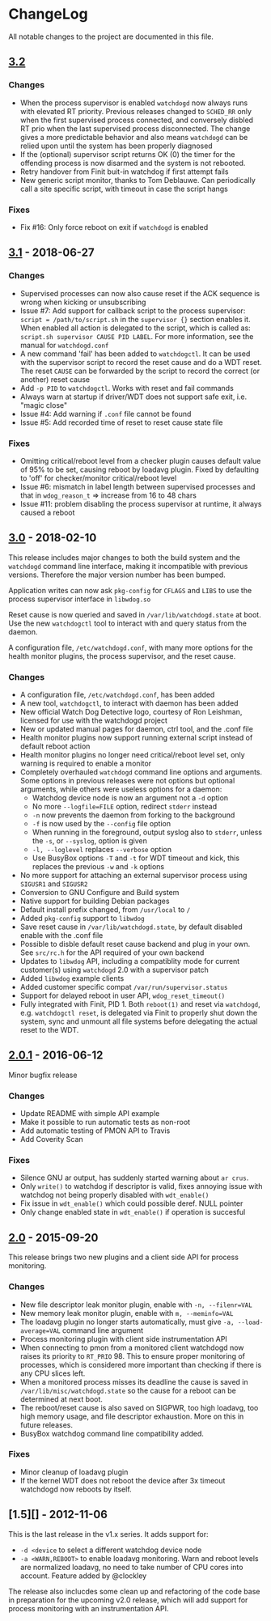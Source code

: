 ChangeLog
=========

All notable changes to the project are documented in this file.

[3.2][UNRELEASED]
-----------------

### Changes
- When the process supervisor is enabled `watchdogd` now always runs
  with elevated RT priority.  Previous releases changed to `SCHED_RR`
  only when the first supervised process connected, and conversely
  disbled RT prio when the last supervised process disconnected.  The
  change gives a more predictable behavior and also means `watchdogd`
  can be relied upon until the system has been properly diagnosed
- If the (optional) supervisor script returns OK (0) the timer for the
  offending process is now disarmed and the system is not rebooted.
- Retry handover from Finit buit-in watchdog if first attempt fails
- New generic script monitor, thanks to Tom Deblauwe.  Can periodically
  call a site specific script, with timeout in case the script hangs

### Fixes
- Fix #16: Only force reboot on exit if `watchdogd` is enabled


[3.1][] - 2018-06-27
--------------------

### Changes
- Supervised processes can now also cause reset if the ACK sequence
  is wrong when kicking or unsubscribing
- Issue #7: Add support for callback script to the process supervisor:
  `script = /path/to/script.sh` in the `supervisor {}` section
  enables it.  When enabled all action is delegated to the script,
  which is called as: `script.sh supervisor CAUSE PID LABEL`.
  For more information, see the manual for `watchdogd.conf`
- A new command 'fail' has been added to `watchdogctl`.  It can be
  used with the supervisor script to record the reset cause and do
  a WDT reset.  The reset `CAUSE` can be forwarded by the script
  to record the correct (or another) reset cause
- Add `-p PID` to `watchdogctl`.  Works with reset and fail commands
- Always warn at startup if driver/WDT does not support safe exit,
  i.e. "magic close"
- Issue #4: Add warning if `.conf` file cannot be found
- Issue #5: Add recorded time of reset to reset cause state file

### Fixes
- Omitting critical/reboot level from a checker plugin causes default
  value of 95% to be set, causing reboot by loadavg plugin.  Fixed by
  defaulting to 'off' for checker/monitor critical/reboot level
- Issue #6: mismatch in label length between supervised processes and
  that in `wdog_reason_t` => increase from 16 to 48 chars
- Issue #11: problem disabling the process supervisor at runtime, it
  always caused a reboot


[3.0][] - 2018-02-10
--------------------

This release includes major changes to both the build system and the
`watchdogd` command line interface, making it incompatible with previous
versions.  Therefore the major version number has been bumped.

Application writes can now ask `pkg-config` for `CFLAGS` and `LIBS` to
use the process supervisor interface in `libwdog.so`

Reset cause is now queried and saved in `/var/lib/watchdogd.state` at
boot.  Use the new `watchdogctl` tool to interact with and query status
from the daemon.

A configuration file, `/etc/watchdogd.conf`, with many more options for
the health monitor plugins, the process supervisor, and the reset cause.

### Changes
- A configuration file, `/etc/watchdogd.conf`, has been added
- A new tool, `watchdogctl`, to interact with daemon has been added
- New official Watch Dog Detective logo, courtesy of Ron Leishman,
  licensed for use with the watchdogd project
- New or updated manual pages for daemon, ctrl tool, and the .conf file
- Health monitor plugins now support running external script instead of
  default reboot action
- Health monitor plugins no longer need critical/reboot level set, only
  warning is required to enable a monitor
- Completely overhauled `watchdogd` command line options and arguments.
  Some options in previous releases were not options but optional
  arguments, while others were useless options for a daemon:
  - Watchdog device node is now an argument not a `-d` option
  - No more `--logfile=FILE` option, redirect `stderr` instead
  - `-n` now prevents the daemon from forking to the background
  - `-f` is now used by the `--config` file option
  - When running in the foreground, output syslog also to `stderr`,
    unless the `-s`, or `--syslog`, option is given
  - `-l, --loglevel` replaces `--verbose` option
  - Use BusyBox options `-T` and `-t` for WDT timeout and kick, this
    replaces the previous `-w` and `-k` options
- No more support for attaching an external supervisor process using
  `SIGUSR1` and `SIGUSR2`
- Conversion to GNU Configure and Build system
- Native support for building Debian packages
- Default install prefix changed, from `/usr/local` to `/`
- Added `pkg-config` support to `libwdog`
- Save reset cause in `/var/lib/watchdogd.state`, by default disabled
  enable with the .conf file
- Possible to disble default reset cause backend and plug in your own.
  See `src/rc.h` for the API required of your own backend
- Updates to `libwdog` API, including a compatiblity mode for current
  customer(s) using `watchdogd` 2.0 with a supervisor patch
- Added `libwdog` example clients
- Added customer specific compat `/var/run/supervisor.status`
- Support for delayed reboot in user API, `wdog_reset_timeout()`
- Fully integrated with Finit, PID 1.  Both `reboot(1)` and reset via
  `watchdogd`, e.g. `watchdogctl reset`, is delegated via Finit to
  properly shut down the system, sync and unmount all file systems
  before delegating the actual reset to the WDT.


[2.0.1][] - 2016-06-12
----------------------

Minor bugfix release

### Changes
- Update README with simple API example
- Make it possible to run automatic tests as non-root
- Add automatic testing of PMON API to Travis
- Add Coverity Scan

### Fixes
- Silence GNU ar output, has suddenly started warning about `ar crus`.
- Only `write()` to watchdog if descriptor is valid, fixes annoying
  issue with watchdog not being properly disabled with `wdt_enable()`
- Fix issue in `wdt_enable()` which could possible deref. NULL pointer
- Only change enabled state in `wdt_enable()` if operation is succesful


[2.0][] - 2015-09-20
--------------------

This release brings two new plugins and a client side API for process monitoring.

### Changes
- New file descriptor leak monitor plugin, enable with
  `-n, --filenr=VAL`
- New memory leak monitor plugin, enable with
  `m, --meminfo=VAL`
- The loadavg plugin no longer starts automatically, must give
  `-a, --load-average=VAL` command line argument
- Process monitoring plugin with client side instrumentation API
- When connecting to pmon from a monitored client watchdogd now
  raises its priority to `RT_PRIO` 98.  This to ensure proper monitoring
  of processes, which is considered more important than checking if
  there is any CPU slices left.
- When a monitored process misses its deadline the cause is saved
  in `/var/lib/misc/watchdogd.state` so the cause for a reboot can be
  determined at next boot.
- The reboot/reset cause is also saved on SIGPWR, too high loadavg,
  too high memory usage, and file descriptor exhaustion. More on this
  in future releases.
- BusyBox watchdog command line compatibility added.

### Fixes
- Minor cleanup of loadavg plugin
- If the kernel WDT does not reboot the device after 3x timeout watchdogd
  now reboots by itself.


[1.5][] - 2012-11-06
--------------------

This is the last release in the v1.x series. It adds support for:

- `-d <device` to select a different watchdog device node
- `-a <WARN,REBOOT>` to enable loadavg monitoring.  Warn and reboot
  levels are normalized loadavg, no need to take number of CPU cores
  into account.  Feature added by @clockley

The release also inclucdes some clean up and refactoring of the code
base in preparation for the upcoming v2.0 release, which will add
support for process monitoring with an instrumentation API.


[UNRELEASED]: https://github.com/troglobit/watchdogd/compare/3.1...HEAD
[3.2]:        https://github.com/troglobit/watchdogd/compare/3.1...3.2
[3.1]:        https://github.com/troglobit/watchdogd/compare/3.0...3.1
[3.0]:        https://github.com/troglobit/watchdogd/compare/2.0.1...3.0
[2.0.1]:      https://github.com/troglobit/watchdogd/compare/2.0...2.0.1
[2.0]:        https://github.com/troglobit/watchdogd/compare/1.6...2.0
[1.6]:        https://github.com/troglobit/watchdogd/compare/1.5...1.6
